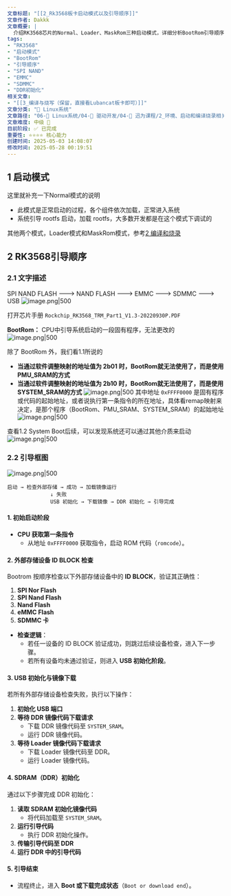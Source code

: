 ```yaml
---
文章标题: "[[2_Rk3568板卡启动模式以及引导顺序]]" 
文章作者: Dakkk
文章概要: |
  介绍RK3568芯片的Normal、Loader、MaskRom三种启动模式，详细分析BootRom引导顺序：从SPI NAND到USB的五级检测机制，包含内存映射、DDR初始化等关键启动流程
tags:
- "RK3568"
- "启动模式"
- "BootRom"
- "引导顺序"
- "SPI NAND"
- "EMMC"
- "SDMMC"
- "DDR初始化"
相关文章:
- "[[3_编译与烧写（保留，直接看Lubancat板卡即可）]]"
文章分类: "🐧 Linux系统"
文章路径: "06-🐧 Linux系统/04-🔌 驱动开发/04-🌳 迅为课程/2_环境、启动和编译烧录相关/2_Rk3568板卡启动模式以及引导顺序.md"
文章难度: 中级 🌳
目前阶段: ✅ 已完成
重要性: ⭐⭐⭐⭐ 核心能力
创建时间: 2025-05-03 14:08:07
修改时间: 2025-05-28 00:19:51
---
```


## 1 启动模式

这里就补充一下Normal模式的说明
- 此模式是正常启动的过程，各个组件依次加载，正常进入系统
- 系统引导 rootfs 启动，加载 rootfs，大多数开发都是在这个模式下调试的

其他两个模式，Loader模式和MaskRom模式，参考[2 编译和烧录](../../01-📝%20训练营笔记/1_开发环境/1_开发环境搭建.md#2%20编译和烧录)

## 2 RK3568引导顺序

### 2.1 文字描述

SPI NAND FLASH ---> NAND FLASH ---> EMMC ---> SDMMC ---> USB
![image.png|500](https://my-obsidian-image.oss-cn-guangzhou.aliyuncs.com/2025/05/86a0261ba3e27b3f791ac59dc6d29f51.png)

打开芯片手册 `Rockchip_RK3568_TRM_Part1_V1.3-20220930P.PDF`

**BootRom：** CPU中引导系统启动的一段固有程序，无法更改的
![image.png|500](https://my-obsidian-image.oss-cn-guangzhou.aliyuncs.com/2025/05/670e78a8e44e2f7e6b90027be78c13ed.png)

除了 BootRom 外，我们看1.1所说的
- **当通过软件调整映射的地址值为 2b01 时，BootRom就无法使用了，而是使用PMU_SRAM的方式**
- **当通过软件调整映射的地址值为 2b10 时，BootRom就无法使用了，而是使用SYSTEM_SRAM的方式**
  ![image.png|500](https://my-obsidian-image.oss-cn-guangzhou.aliyuncs.com/2025/05/0f5a5fa5acc3d22e4ed7a409155ac3af.png)
其中地址 `0xFFFF0000` 是固有程序或代码的起始地址，或者说执行第一条指令的所在地址，具体看remap映射来决定，是那个程序（BootRom、PMU_SRAM、SYSTEM_SRAM）的起始地址
![image.png|500](https://my-obsidian-image.oss-cn-guangzhou.aliyuncs.com/2025/05/507e3e3ef730365b8f4ada77c5644255.png)

查看1.2 System Boot后续，可以发现系统还可以通过其他介质来启动
![image.png|500](https://my-obsidian-image.oss-cn-guangzhou.aliyuncs.com/2025/05/bd91849928a16565bf3d9db5ff4a7d67.png)

### 2.2 引导框图

![image.png|500](https://my-obsidian-image.oss-cn-guangzhou.aliyuncs.com/2025/05/9102f13096d581c2834d80be0051f4a4.png)

```shell
启动 → 检查外部存储 → 成功 → 加载镜像运行  
              ↓ 失败  
              USB 初始化 → 下载镜像 → DDR 初始化 → 引导完成
```

#### **1. 初始启动阶段**
- **CPU 获取第一条指令**
    - 从地址 `0xFFFF0000` 获取指令，启动 ROM 代码（`romcode`）。
#### **2. 外部存储设备 ID BLOCK 检查**
Bootrom 按顺序检查以下外部存储设备中的 **ID BLOCK**，验证其正确性：
1. **SPI Nor Flash**
2. **SPI Nand Flash**
3. **Nand Flash**
4. **eMMC Flash**
5. **SDMMC 卡**

- **检查逻辑**：
    - 若任一设备的 ID BLOCK 验证成功，则跳过后续设备检查，进入下一步骤。
    - 若所有设备均未通过验证，则进入 **USB 初始化阶段**。
#### **3. USB 初始化与镜像下载**
若所有外部存储设备检查失败，执行以下操作：
1. **初始化 USB 端口**
2. **等待 DDR 镜像代码下载请求**
    - 下载 DDR 镜像代码至 `SYSTEM_SRAM`。
    - 运行 DDR 镜像代码。
3. **等待 Loader 镜像代码下载请求**
    - 下载 Loader 镜像代码至 DDR。
    - 运行 Loader 镜像代码。
#### **4. SDRAM（DDR）初始化**
通过以下步骤完成 DDR 初始化：

1. **读取 SDRAM 初始化镜像代码**
    - 将代码加载至 `SYSTEM_SRAM`。
2. **运行引导代码**
    - 执行 DDR 初始化操作。
3. **传输引导代码至 DDR**
4. **运行 DDR 中的引导代码**

#### **5. 引导结束**
- 流程终止，进入 **Boot 或下载完成状态**（`Boot or download end`）。

